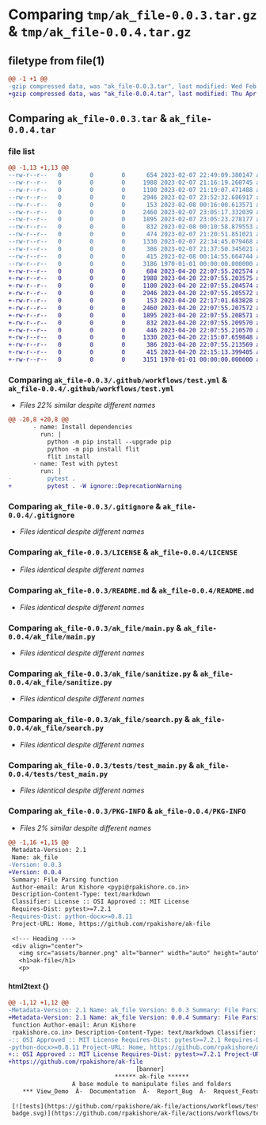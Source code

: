 # Comparing `tmp/ak_file-0.0.3.tar.gz` & `tmp/ak_file-0.0.4.tar.gz`

## filetype from file(1)

```diff
@@ -1 +1 @@
-gzip compressed data, was "ak_file-0.0.3.tar", last modified: Wed Feb  8 00:16:14 2023, max compression
+gzip compressed data, was "ak_file-0.0.4.tar", last modified: Thu Apr 20 22:17:28 2023, max compression
```

## Comparing `ak_file-0.0.3.tar` & `ak_file-0.0.4.tar`

### file list

```diff
@@ -1,13 +1,13 @@
--rw-r--r--   0        0        0      654 2023-02-07 22:49:09.380147 ak_file-0.0.3/.github/workflows/test.yml
--rw-r--r--   0        0        0     1988 2023-02-07 21:16:19.260745 ak_file-0.0.3/.gitignore
--rw-r--r--   0        0        0     1100 2023-02-07 21:19:07.471488 ak_file-0.0.3/LICENSE
--rw-r--r--   0        0        0     2946 2023-02-07 23:52:32.686917 ak_file-0.0.3/README.md
--rw-r--r--   0        0        0      153 2023-02-08 00:16:00.613571 ak_file-0.0.3/ak_file/__init__.py
--rw-r--r--   0        0        0     2460 2023-02-07 23:05:17.332039 ak_file-0.0.3/ak_file/main.py
--rw-r--r--   0        0        0     1895 2023-02-07 23:05:23.278177 ak_file-0.0.3/ak_file/sanitize.py
--rw-r--r--   0        0        0      832 2023-02-08 00:10:58.879553 ak_file-0.0.3/ak_file/search.py
--rw-r--r--   0        0        0      474 2023-02-07 21:20:51.851021 ak_file-0.0.3/pyproject.toml
--rw-r--r--   0        0        0     1330 2023-02-07 22:34:45.079468 ak_file-0.0.3/tests/test_main.py
--rw-r--r--   0        0        0      386 2023-02-07 21:37:50.345021 ak_file-0.0.3/tests/test_sanitize.py
--rw-r--r--   0        0        0      415 2023-02-08 00:14:55.664744 ak_file-0.0.3/tests/test_search.py
--rw-r--r--   0        0        0     3186 1970-01-01 00:00:00.000000 ak_file-0.0.3/PKG-INFO
+-rw-r--r--   0        0        0      684 2023-04-20 22:07:55.202574 ak_file-0.0.4/.github/workflows/test.yml
+-rw-r--r--   0        0        0     1988 2023-04-20 22:07:55.203575 ak_file-0.0.4/.gitignore
+-rw-r--r--   0        0        0     1100 2023-04-20 22:07:55.204574 ak_file-0.0.4/LICENSE
+-rw-r--r--   0        0        0     2946 2023-04-20 22:07:55.205572 ak_file-0.0.4/README.md
+-rw-r--r--   0        0        0      153 2023-04-20 22:17:01.683828 ak_file-0.0.4/ak_file/__init__.py
+-rw-r--r--   0        0        0     2460 2023-04-20 22:07:55.207572 ak_file-0.0.4/ak_file/main.py
+-rw-r--r--   0        0        0     1895 2023-04-20 22:07:55.208571 ak_file-0.0.4/ak_file/sanitize.py
+-rw-r--r--   0        0        0      832 2023-04-20 22:07:55.209570 ak_file-0.0.4/ak_file/search.py
+-rw-r--r--   0        0        0      446 2023-04-20 22:07:55.210570 ak_file-0.0.4/pyproject.toml
+-rw-r--r--   0        0        0     1330 2023-04-20 22:15:07.659848 ak_file-0.0.4/tests/test_main.py
+-rw-r--r--   0        0        0      386 2023-04-20 22:07:55.213569 ak_file-0.0.4/tests/test_sanitize.py
+-rw-r--r--   0        0        0      415 2023-04-20 22:15:13.399405 ak_file-0.0.4/tests/test_search.py
+-rw-r--r--   0        0        0     3151 1970-01-01 00:00:00.000000 ak_file-0.0.4/PKG-INFO
```

### Comparing `ak_file-0.0.3/.github/workflows/test.yml` & `ak_file-0.0.4/.github/workflows/test.yml`

 * *Files 22% similar despite different names*

```diff
@@ -20,8 +20,8 @@
       - name: Install dependencies
         run: |
           python -m pip install --upgrade pip
           python -m pip install flit
           flit install
       - name: Test with pytest
         run: |
-          pytest .
+          pytest . -W ignore::DeprecationWarning
```

### Comparing `ak_file-0.0.3/.gitignore` & `ak_file-0.0.4/.gitignore`

 * *Files identical despite different names*

### Comparing `ak_file-0.0.3/LICENSE` & `ak_file-0.0.4/LICENSE`

 * *Files identical despite different names*

### Comparing `ak_file-0.0.3/README.md` & `ak_file-0.0.4/README.md`

 * *Files identical despite different names*

### Comparing `ak_file-0.0.3/ak_file/main.py` & `ak_file-0.0.4/ak_file/main.py`

 * *Files identical despite different names*

### Comparing `ak_file-0.0.3/ak_file/sanitize.py` & `ak_file-0.0.4/ak_file/sanitize.py`

 * *Files identical despite different names*

### Comparing `ak_file-0.0.3/ak_file/search.py` & `ak_file-0.0.4/ak_file/search.py`

 * *Files identical despite different names*

### Comparing `ak_file-0.0.3/tests/test_main.py` & `ak_file-0.0.4/tests/test_main.py`

 * *Files identical despite different names*

### Comparing `ak_file-0.0.3/PKG-INFO` & `ak_file-0.0.4/PKG-INFO`

 * *Files 2% similar despite different names*

```diff
@@ -1,16 +1,15 @@
 Metadata-Version: 2.1
 Name: ak_file
-Version: 0.0.3
+Version: 0.0.4
 Summary: File Parsing function
 Author-email: Arun Kishore <pypi@rpakishore.co.in>
 Description-Content-Type: text/markdown
 Classifier: License :: OSI Approved :: MIT License
 Requires-Dist: pytest>=7.2.1
-Requires-Dist: python-docx>=0.8.11
 Project-URL: Home, https://github.com/rpakishore/ak-file
 
 <!--- Heading --->
 <div align="center">
   <img src="assets/banner.png" alt="banner" width="auto" height="auto" />
   <h1>ak-file</h1>
   <p>
```

#### html2text {}

```diff
@@ -1,12 +1,12 @@
-Metadata-Version: 2.1 Name: ak_file Version: 0.0.3 Summary: File Parsing
+Metadata-Version: 2.1 Name: ak_file Version: 0.0.4 Summary: File Parsing
 function Author-email: Arun Kishore
 rpakishore.co.in> Description-Content-Type: text/markdown Classifier: License
-:: OSI Approved :: MIT License Requires-Dist: pytest>=7.2.1 Requires-Dist:
-python-docx>=0.8.11 Project-URL: Home, https://github.com/rpakishore/ak-file
+:: OSI Approved :: MIT License Requires-Dist: pytest>=7.2.1 Project-URL: Home,
+https://github.com/rpakishore/ak-file
                                    [banner]
                              ****** ak-file ******
                  A base module to manipulate files and folders
    *** View_Demo  Â·  Documentation  Â·  Report_Bug  Â·  Request_Feature ***
 
 [![tests](https://github.com/rpakishore/ak-file/actions/workflows/test.yml/
 badge.svg)](https://github.com/rpakishore/ak-file/actions/workflows/test.yml) !
```

